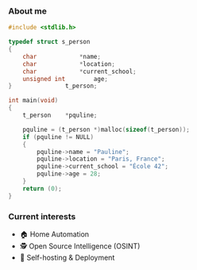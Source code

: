 ### About me

```c
#include <stdlib.h>

typedef struct s_person
{
	char			*name;
	char			*location;
	char			*current_school;
	unsigned int		age;
}				t_person;

int	main(void)
{
	t_person	*pquline;

	pquline = (t_person *)malloc(sizeof(t_person));
	if (pquline != NULL)
	{
		pquline->name = "Pauline";
		pquline->location = "Paris, France";
		pquline->current_school = "École 42";
		pquline->age = 28;
	}
	return (0);
}
```

### Current interests

- 🏠 Home Automation
- 🕵️ Open Source Intelligence (OSINT)
- 🚀 Self-hosting & Deployment
